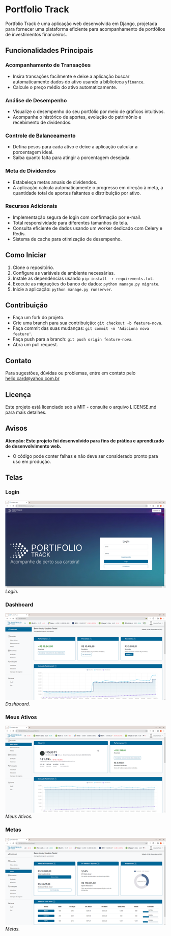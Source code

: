# Portfolio Track

Portfolio Track é uma aplicação web desenvolvida em Django, projetada para fornecer uma plataforma eficiente para acompanhamento de portfólios de investimentos financeiros.

## Funcionalidades Principais

### Acompanhamento de Transações

- Insira transações facilmente e deixe a aplicação buscar automaticamente dados do ativo usando a biblioteca `yfinance`.
- Calcule o preço médio do ativo automaticamente.

### Análise de Desempenho

- Visualize o desempenho do seu portfólio por meio de gráficos intuitivos.
- Acompanhe o histórico de aportes, evolução do patrimônio e recebimento de dividendos.

### Controle de Balanceamento

- Defina pesos para cada ativo e deixe a aplicação calcular a porcentagem ideal.
- Saiba quanto falta para atingir a porcentagem desejada.

### Meta de Dividendos

- Estabeleça metas anuais de dividendos.
- A aplicação calcula automaticamente o progresso em direção à meta, a quantidade total de aportes faltantes e distribuição por ativo.

### Recursos Adicionais

- Implementação segura de login com confirmação por e-mail.
- Total responsividade para diferentes tamanhos de tela.
- Consulta eficiente de dados usando um worker dedicado com Celery e Redis.
- Sistema de cache para otimização de desempenho.

## Como Iniciar

1. Clone o repositório.
2. Configure as variáveis de ambiente necessárias.
3. Instale as dependências usando `pip install -r requirements.txt`.
4. Execute as migrações do banco de dados: `python manage.py migrate`.
5. Inicie a aplicação: `python manage.py runserver`.

## Contribuição

- Faça um fork do projeto.
- Crie uma branch para sua contribuição: `git checkout -b feature-nova`.
- Faça commit das suas mudanças: `git commit -m 'Adiciona nova feature'`.
- Faça push para a branch: `git push origin feature-nova`.
- Abra um pull request.

## Contato

Para sugestões, dúvidas ou problemas, entre em contato pelo helio.card@yahoo.com.br

## Licença

Este projeto está licenciado sob a MIT - consulte o arquivo LICENSE.md para mais detalhes.

## Avisos

**Atenção: Este projeto foi desenvolvido para fins de prática e aprendizado de desenvolvimento web.**

- O código pode conter falhas e não deve ser considerado pronto para uso em produção.

## Telas

### Login
![Login](screenshots/tela1.PNG)
*Login.*
<!-- Space -->

### Dashboard
![Dashboard](screenshots/tela2.PNG)
*Dashboard.*

<!-- Space -->

### Meus Ativos
![Meus Ativos](screenshots/tela3.PNG)
*Meus Ativos.*

<!-- Space -->

### Metas
![Metas](screenshots/tela4.PNG)
*Metas.*
